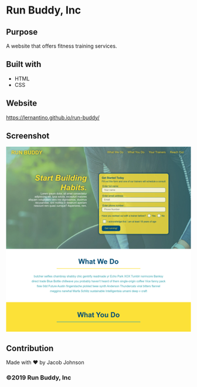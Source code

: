 # Run Buddy, Inc

## Purpose
A website that offers fitness training services.

## Built with
* HTML
* CSS

## Website
https://lernantino.github.io/run-buddy/

## Screenshot

![Alt text](/assets/images/screenshot.png "Optional Title")

## Contribution
Made with ❤️ by Jacob Johnson

### ©️2019 Run Buddy, Inc
